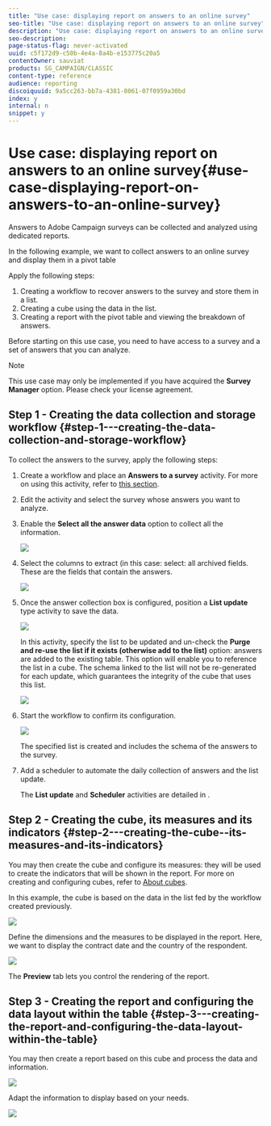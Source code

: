 ```yaml
---
title: "Use case: displaying report on answers to an online survey"
seo-title: "Use case: displaying report on answers to an online survey"
description: "Use case: displaying report on answers to an online survey"
seo-description: 
page-status-flag: never-activated
uuid: c5f172d9-c50b-4e4a-8a4b-e153775c20a5
contentOwner: sauviat
products: SG_CAMPAIGN/CLASSIC
content-type: reference
audience: reporting
discoiquuid: 9a5cc263-bb7a-4381-8061-07f0959a30bd
index: y
internal: n
snippet: y
---
```


# Use case: displaying report on answers to an online survey{#use-case-displaying-report-on-answers-to-an-online-survey}

Answers to Adobe Campaign surveys can be collected and analyzed using dedicated reports.

In the following example, we want to collect answers to an online survey and display them in a pivot table

Apply the following steps:

1. Creating a workflow to recover answers to the survey and store them in a list.
1. Creating a cube using the data in the list.
1. Creating a report with the pivot table and viewing the breakdown of answers.

Before starting on this use case, you need to have access to a survey and a set of answers that you can analyze.

>[!NOTE]
>
>This use case may only be implemented if you have acquired the **Survey Manager** option. Please check your license agreement.

## Step 1 - Creating the data collection and storage workflow {#step-1---creating-the-data-collection-and-storage-workflow}

To collect the answers to the survey, apply the following steps:

1. Create a workflow and place an **Answers to a survey** activity. For more on using this activity, refer to [this section](../../web/using/publish--track-and-use-collected-data.md#using-the-collected-data).
1. Edit the activity and select the survey whose answers you want to analyze.
1. Enable the **Select all the answer data** option to collect all the information.

   ![](assets/reporting_usecase_1_01.png)

1. Select the columns to extract (in this case: select: all archived fields. These are the fields that contain the answers.

   ![](assets/reporting_usecase_1_02.png)

1. Once the answer collection box is configured, position a **List update** type activity to save the data.

   ![](assets/reporting_usecase_1_04.png)

   In this activity, specify the list to be updated and un-check the **Purge and re-use the list if it exists (otherwise add to the list)** option: answers are added to the existing table. This option will enable you to reference the list in a cube. The schema linked to the list will not be re-generated for each update, which guarantees the integrity of the cube that uses this list.

   ![](assets/reporting_usecase_1_03.png)

1. Start the workflow to confirm its configuration.

   ![](assets/reporting_usecase_1_05.png)

   The specified list is created and includes the schema of the answers to the survey.

1. Add a scheduler to automate the daily collection of answers and the list update.

   The **List update** and **Scheduler** activities are detailed in .

## Step 2 - Creating the cube, its measures and its indicators {#step-2---creating-the-cube--its-measures-and-its-indicators}

You may then create the cube and configure its measures: they will be used to create the indicators that will be shown in the report. For more on creating and configuring cubes, refer to [About cubes](../../reporting/using/about-cubes.md).

In this example, the cube is based on the data in the list fed by the workflow created previously.

![](assets/reporting_usecase_2_01.png)

Define the dimensions and the measures to be displayed in the report. Here, we want to display the contract date and the country of the respondent.

![](assets/reporting_usecase_2_02.png)

The **Preview** tab lets you control the rendering of the report.

## Step 3 - Creating the report and configuring the data layout within the table {#step-3---creating-the-report-and-configuring-the-data-layout-within-the-table}

You may then create a report based on this cube and process the data and information.

![](assets/reporting_usecase_3_01.png)

Adapt the information to display based on your needs.

![](assets/reporting_usecase_3_02.png)

